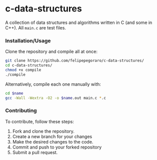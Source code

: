 # c-data-structures
A collection of data structures and algorithms written in C (and some in C++). 
All `main.c` are test files.

### Installation/Usage

Clone the repository and compile all at once:

```sh
git clone https://github.com/felipepegoraro/c-data-structures/
cd c-data-structures/
chmod +x compile
./compile
```

Alternatively, compile each one manually with:

```sh
cd $name
gcc -Wall -Wextra -O2 -o $name.out main.c *.c
```

### Contributing
To contribute, follow these steps:

1. Fork and clone the repository.
2. Create a new branch for your changes
3. Make the desired changes to the code.
4. Commit and push to your forked repository
5. Submit a pull request.
